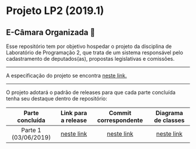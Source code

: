 # Projeto LP2 (2019.1)

## E-Câmara Organizada 📖

Esse repositório tem por objetivo hospedar o projeto da disciplina de Laboratório de Programação 2, que trata de um sistema responsável
pelo cadastramento de deputados(as), propostas legislativas e comissões.
***
A especificação do projeto se encontra [neste link.](https://docs.google.com/document/d/e/2PACX-1vRMP1dmmr6DpXQECabYiR_pboa4P_XiXEywRX_wntWL0ego4KHlH25_Vsv0HB0_Io4nXn4lNI0eEaXU/pub)
***
O projeto adotará o padrão de releases para que cada parte concluída tenha seu destaque dentro de repositório:

Parte concluída | Link para a release | Commit correspondente | Diagrama de classes
:--------------: | :--: | :-------------------: | :------:
Parte 1 (03/06/2019) | [neste link](https://github.com/Helder-JR/Projeto-LP2/releases/tag/v1.0) | [neste link](https://github.com/Helder-JR/Projeto-LP2/tree/6953e702aff15c804991c1f352c0b3016229fb44) | [neste link](diagrama/DiagramaE-Camara.jpg)
